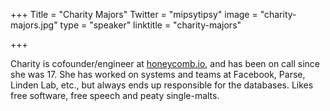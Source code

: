+++
Title = "Charity Majors"
Twitter = "mipsytipsy"
image = "charity-majors.jpg"
type = "speaker"
linktitle = "charity-majors"

+++

Charity is cofounder/engineer at [honeycomb.io](https://www.honeycomb.io), and has been on call since she was 17. She has worked on systems and teams at Facebook, Parse, Linden Lab, etc., but always ends up responsible for the databases. Likes free software, free speech and peaty single-malts.
